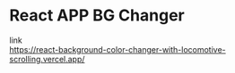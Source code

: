 # React APP BG Changer

link
<br>
https://react-background-color-changer-with-locomotive-scrolling.vercel.app/
